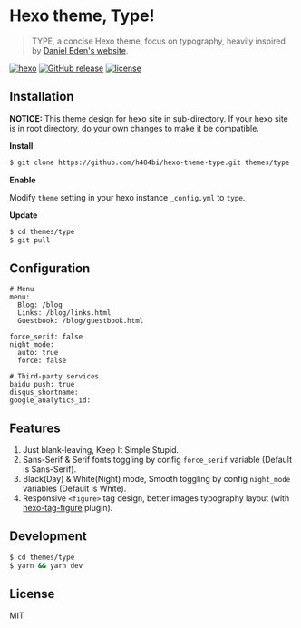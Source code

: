 Hexo theme, Type!
=================

> TYPE, a concise Hexo theme, focus on typography, heavily inspired by 
> [Daniel Eden's website](https://daneden.me).

[![hexo](https://img.shields.io/badge/hexo-%3E%3D3.0-blue.svg?style=flat-square)](https://hexo.io) [![GitHub release](https://img.shields.io/github/release/h404bi/hexo-theme-type.svg?style=flat-square)](https://github.com/h404bi/hexo-theme-type) [![license](https://img.shields.io/github/license/h404bi/hexo-theme-type.svg?style=flat-square)](LICENSE)

Installation
------------

**NOTICE:** This theme design for hexo site in sub-directory. If your hexo site is in root directory, do your own changes to make it be compatible.

**Install**

``` sh
$ git clone https://github.com/h404bi/hexo-theme-type.git themes/type
```

**Enable**

Modify `theme` setting in your hexo instance `_config.yml` to `type`.

**Update**

``` sh
$ cd themes/type
$ git pull
```

Configuration
-------------

```
# Menu
menu:
  Blog: /blog
  Links: /blog/links.html
  Guestbook: /blog/guestbook.html

force_serif: false
night_mode:
  auto: true
  force: false

# Third-party services
baidu_push: true
disqus_shortname: 
google_analytics_id: 
```

Features
-----------

1. Just blank-leaving, Keep It Simple Stupid.
2. Sans-Serif & Serif fonts toggling by config `force_serif` variable (Default is Sans-Serif).
3. Black(Day) & White(Night) mode, Smooth toggling by config `night_mode` variables (Default is White).
4. Responsive `<figure>` tag design, better images typography layout (with [hexo-tag-figure](https://github.com/h404bi/hexo-tag-figure) plugin).

Development
-----------

```sh
$ cd themes/type
$ yarn && yarn dev
```

License
-------

MIT
